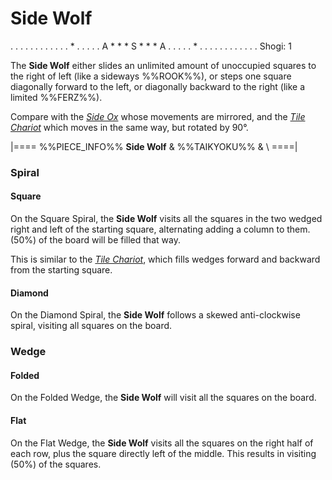 # Side Wolf

<div class = "movement">
. . . . . . . . .
. . . * . . . . .
A * * * S * * * A
. . . . . * . . .
. . . . . . . . .
Shogi: 1
</div>

The **Side Wolf** either slides an unlimited amount of unoccupied
squares to the right of left (like a sideways %%ROOK%%),
or steps one square diagonally forward to the left, or diagonally
backward to the right (like a limited %%FERZ%%).

Compare with the [*Side Ox*](side_ox.html) whose movements
are mirrored, and the [*Tile Chariot*](tile_chariot.html) which
moves in the same way, but rotated by 90&deg;.

|====
%%PIECE_INFO%%
  **Side Wolf**
& %%TAIKYOKU%%
& \\
====|

### Spiral

#### Square

On the Square Spiral, the **Side Wolf** visits all the squares
in the two wedged right and left of the starting square, alternating
adding a column to them. \(50\%\) of the board will be filled that way.

This is similar to the [*Tile Chariot*](tile_chariot.html), which fills
wedges forward and backward from the starting square.

#### Diamond

On the Diamond Spiral, the **Side Wolf** follows a skewed anti-clockwise
spiral, visiting all squares on the board.

### Wedge

#### Folded

On the Folded Wedge, the **Side Wolf** will visit all the squares
on the board.

#### Flat

On the Flat Wedge, the **Side Wolf** visits all the squares on
the right half of each row, plus the square directly left of
the middle. This results in visiting \(50\%\) of the squares.
